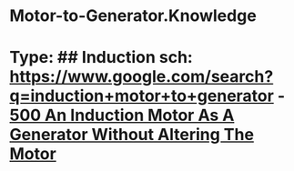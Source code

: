 # Motor-to-Generator.Knowledge
# Type: ## Induction sch: https://www.google.com/search?q=induction+motor+to+generator - [500 An Induction Motor As A Generator Without Altering The Motor](https://youtu.be/j-LgEbdJ8AM)
